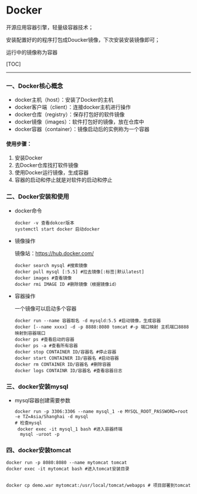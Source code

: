 <h1>Docker</h1>
开源应用容器引擎，轻量级容器技术；

安装配置好的的程序打包成Doucker镜像，下次安装安装镜像即可；

运行中的镜像称为容器

[TOC]

---

### 一、Docker核心概念

* docker主机（host）：安装了Docker的主机
* docker客户端（client）：连接docker主机进行操作
* docker仓库（registry）：保存打包好的软件镜像
* docker镜像（images）：软件打包好的镜像，放在仓库中
* docker容器（container）：镜像启动后的实例称为一个容器



#### 使用步骤：

1. 安装Docker
2. 去Docker仓库找打软件镜像
3. 使用Docker运行镜像，生成容器
4. 容器的启动和停止就是对软件的启动和停止



### 二、Docker安装和使用

* docker命令

  ```shell
  docker -v 查看dokcer版本
  systemctl start docker 启动docker
  ```

* 镜像操作

  镜像站：https://hub.docker.com/

  ```shell
  docker search mysql #搜索镜像
  docker pull mysql [:5.5] #拉去镜像[:标签|默认latest]
  docker images #查看镜像
  docker rmi IMAGE ID #删除镜像（根据镜像id）
  ```

* 容器操作

  一个镜像可以启动多个容器

  ```shell
  docker run --name 容器取名 -d mysqld:5.5 #启动镜像，生成容器
  docker [--name xxxx] -d -p 8888:8080 tomcat #-p 端口映射 主机端口8888映射到容器端口
  docker ps #查看启动的容器
  docker ps -a #查看所有容器
  docker stop CONTAINER ID/容器名 #停止容器
  docker start CONTAINER ID/容器名 #启动容器
  docker rm CONTAINER ID/容器名 #删除容器
  docker logs CONTAINR ID/容器名 #查看容器日志
  ```



### 三、docker安装mysql

* mysql容器创建需要参数

  ```shell
  docker run -p 3306:3306 --name mysql_1 -e MYSQL_ROOT_PASSWORD=root -e TZ=Asia/Shanghai -d mysql
  # 检查mysql
   docker exec -it mysql_1 bash #进入容器终端
    mysql -uroot -p
  ```

### 四、docker安装tomcat

```shell
docker run -p 8080:8080 --name mytomcat tomcat
docker exec -it mytomcat bash #进入tomcat安装目录


docker cp demo.war mytomcat:/usr/local/tomcat/webapps # 项目部署到tomcat
```

